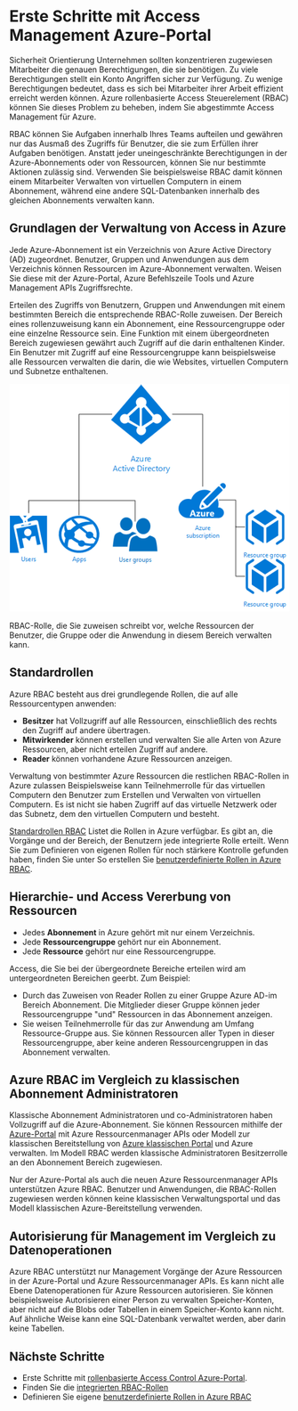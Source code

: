 <properties
    pageTitle="Rollenbasierte Access Control | Microsoft Azure"
    description="Erste Schritte mit Azure rollenbasierte Access-Steuerelement im Portal Azure in Access-Verwaltung. Verwenden Sie zum Zuweisen von Berechtigungen in Ihrem Verzeichnis rollenzuweisungen ein."
    services="active-directory"
    documentationCenter=""
    authors="kgremban"
    manager="femila"
    editor=""/>

<tags
    ms.service="active-directory"
    ms.devlang="na"
    ms.topic="article"
    ms.tgt_pltfrm="na"
    ms.workload="identity"
    ms.date="08/03/2016"
    ms.author="kgremban"/>

# <a name="get-started-with-access-management-in-the-azure-portal"></a>Erste Schritte mit Access Management Azure-Portal

Sicherheit Orientierung Unternehmen sollten konzentrieren zugewiesen Mitarbeiter die genauen Berechtigungen, die sie benötigen. Zu viele Berechtigungen stellt ein Konto Angriffen sicher zur Verfügung. Zu wenige Berechtigungen bedeutet, dass es sich bei Mitarbeiter ihrer Arbeit effizient erreicht werden können. Azure rollenbasierte Access Steuerelement (RBAC) können Sie dieses Problem zu beheben, indem Sie abgestimmte Access Management für Azure.

RBAC können Sie Aufgaben innerhalb Ihres Teams aufteilen und gewähren nur das Ausmaß des Zugriffs für Benutzer, die sie zum Erfüllen ihrer Aufgaben benötigen. Anstatt jeder uneingeschränkte Berechtigungen in der Azure-Abonnements oder von Ressourcen, können Sie nur bestimmte Aktionen zulässig sind. Verwenden Sie beispielsweise RBAC damit können einem Mitarbeiter Verwalten von virtuellen Computern in einem Abonnement, während eine andere SQL-Datenbanken innerhalb des gleichen Abonnements verwalten kann.

## <a name="basics-of-access-management-in-azure"></a>Grundlagen der Verwaltung von Access in Azure
Jede Azure-Abonnement ist ein Verzeichnis von Azure Active Directory (AD) zugeordnet. Benutzer, Gruppen und Anwendungen aus dem Verzeichnis können Ressourcen im Azure-Abonnement verwalten. Weisen Sie diese mit der Azure-Portal, Azure Befehlszeile Tools und Azure Management APIs Zugriffsrechte.

Erteilen des Zugriffs von Benutzern, Gruppen und Anwendungen mit einem bestimmten Bereich die entsprechende RBAC-Rolle zuweisen. Der Bereich eines rollenzuweisung kann ein Abonnement, eine Ressourcengruppe oder eine einzelne Ressource sein. Eine Funktion mit einem übergeordneten Bereich zugewiesen gewährt auch Zugriff auf die darin enthaltenen Kinder. Ein Benutzer mit Zugriff auf eine Ressourcengruppe kann beispielsweise alle Ressourcen verwalten die darin, die wie Websites, virtuellen Computern und Subnetze enthaltenen.

![Beziehung zwischen den Elementen der Azure-Active Directory - Diagramm](./media/role-based-access-control-what-is/rbac_aad.png)

RBAC-Rolle, die Sie zuweisen schreibt vor, welche Ressourcen der Benutzer, die Gruppe oder die Anwendung in diesem Bereich verwalten kann.

## <a name="built-in-roles"></a>Standardrollen
Azure RBAC besteht aus drei grundlegende Rollen, die auf alle Ressourcentypen anwenden:

- **Besitzer** hat Vollzugriff auf alle Ressourcen, einschließlich des rechts den Zugriff auf andere übertragen.
- **Mitwirkender** können erstellen und verwalten Sie alle Arten von Azure Ressourcen, aber nicht erteilen Zugriff auf andere.
- **Reader** können vorhandene Azure Ressourcen anzeigen.

Verwaltung von bestimmter Azure Ressourcen die restlichen RBAC-Rollen in Azure zulassen Beispielsweise kann Teilnehmerrolle für das virtuellen Computern den Benutzer zum Erstellen und Verwalten von virtuellen Computern. Es ist nicht sie haben Zugriff auf das virtuelle Netzwerk oder das Subnetz, dem den virtuellen Computern und besteht.

[Standardrollen RBAC](role-based-access-built-in-roles.md) Listet die Rollen in Azure verfügbar. Es gibt an, die Vorgänge und der Bereich, der Benutzern jede integrierte Rolle erteilt. Wenn Sie zum Definieren von eigenen Rollen für noch stärkere Kontrolle gefunden haben, finden Sie unter So erstellen Sie [benutzerdefinierte Rollen in Azure RBAC](role-based-access-control-custom-roles.md).

## <a name="resource-hierarchy-and-access-inheritance"></a>Hierarchie- und Access Vererbung von Ressourcen
- Jedes **Abonnement** in Azure gehört mit nur einem Verzeichnis.
- Jede **Ressourcengruppe** gehört nur ein Abonnement.
- Jede **Ressource** gehört nur eine Ressourcengruppe.

Access, die Sie bei der übergeordnete Bereiche erteilen wird am untergeordneten Bereichen geerbt. Zum Beispiel:

- Durch das Zuweisen von Reader Rollen zu einer Gruppe Azure AD-im Bereich Abonnement. Die Mitglieder dieser Gruppe können jeder Ressourcengruppe "und" Ressourcen in das Abonnement anzeigen.
- Sie weisen Teilnehmerrolle für das zur Anwendung am Umfang Ressource-Gruppe aus. Sie können Ressourcen aller Typen in dieser Ressourcengruppe, aber keine anderen Ressourcengruppen in das Abonnement verwalten.

## <a name="azure-rbac-vs-classic-subscription-administrators"></a>Azure RBAC im Vergleich zu klassischen Abonnement Administratoren
Klassische Abonnement Administratoren und co-Administratoren haben Vollzugriff auf die Azure-Abonnement. Sie können Ressourcen mithilfe der [Azure-Portal](https://portal.azure.com) mit Azure Ressourcenmanager APIs oder Modell zur klassischen Bereitstellung von [Azure klassischen Portal](https://manage.windowsazure.com) und Azure verwalten. Im Modell RBAC werden klassische Administratoren Besitzerrolle an den Abonnement Bereich zugewiesen.

Nur der Azure-Portal als auch die neuen Azure Ressourcenmanager APIs unterstützen Azure RBAC. Benutzer und Anwendungen, die RBAC-Rollen zugewiesen werden können keine klassischen Verwaltungsportal und das Modell klassischen Azure-Bereitstellung verwenden.

## <a name="authorization-for-management-vs-data-operations"></a>Autorisierung für Management im Vergleich zu Datenoperationen
Azure RBAC unterstützt nur Management Vorgänge der Azure Ressourcen in der Azure-Portal und Azure Ressourcenmanager APIs. Es kann nicht alle Ebene Datenoperationen für Azure Ressourcen autorisieren. Sie können beispielsweise Autorisieren einer Person zu verwalten Speicher-Konten, aber nicht auf die Blobs oder Tabellen in einem Speicher-Konto kann nicht. Auf ähnliche Weise kann eine SQL-Datenbank verwaltet werden, aber darin keine Tabellen.

## <a name="next-steps"></a>Nächste Schritte
- Erste Schritte mit [rollenbasierte Access Control Azure-Portal](role-based-access-control-configure.md).
- Finden Sie die [integrierten RBAC-Rollen](role-based-access-built-in-roles.md)
- Definieren Sie eigene [benutzerdefinierte Rollen in Azure RBAC](role-based-access-control-custom-roles.md)
